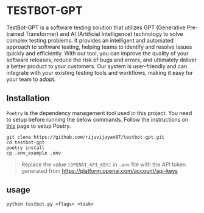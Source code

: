 # TESTBOT-GPT

TestBot-GPT is a software testing solution that utilizes GPT (Generative Pre-trained Transformer) and AI (Artificial Intelligence) technology to solve complex testing problems. It provides an intelligent and automated approach to software testing, helping teams to identify and resolve issues quickly and efficiently. With our tool, you can improve the quality of your software releases, reduce the risk of bugs and errors, and ultimately deliver a better product to your customers. Our system is user-friendly and can integrate with your existing testing tools and workflows, making it easy for your team to adopt.

## Installation

`Poetry` is the dependency management tool used in this project. You need to setup before running the below commands.
Follow the instructions on [this](https://python-poetry.org/docs/) page to setup Poetry.

```
git clone https://github.com/rijuvijayan87/testbot-gpt.git
cd testbot-gpt
poetry install
cp .env_example .env
```

> Replace the value `[OPENAI_API_KEY]` in `.env` file with the API token generated from https://platform.openai.com/account/api-keys

## usage

```
python testbot.py <flags> <task>
```
